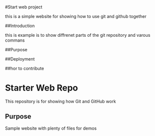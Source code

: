#Start web project

this is a simple website for showing how to use git and github together

##Introduction  

this is example is to show diffrenet parts of the git repository and varous commans

##Purpose

##Deployment

##hor to contribute

# Starter Web Repo

This repository is for showing how Git and GitHub work

## Purpose

Sample website with plenty of files for demos

